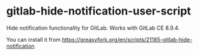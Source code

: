 # gitlab-hide-notification-user-script
Hide notification functionality for GitLab. Works with GitLab CE 8.9.4.

You can install it from https://greasyfork.org/en/scripts/21185-gitlab-hide-notification
